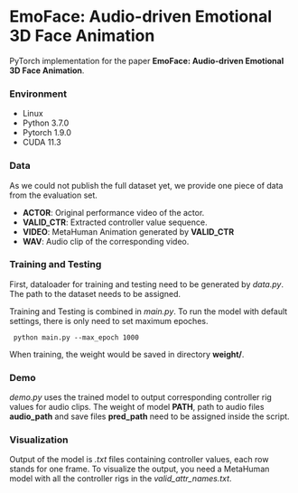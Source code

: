 # EmoFace: Audio-driven Emotional 3D Face Animation

PyTorch implementation for the paper **EmoFace: Audio-driven Emotional 3D Face Animation**.

### Environment

- Linux
- Python 3.7.0
- Pytorch 1.9.0
- CUDA 11.3

### Data

As we could not publish the full dataset yet, we provide one piece of data from the evaluation set. 

- **ACTOR**: Original performance video of the actor.
- **VALID_CTR**: Extracted controller value sequence.
- **VIDEO**: MetaHuman Animation generated by **VALID_CTR**
- **WAV**: Audio clip of the corresponding video.

### Training and Testing

First, dataloader for training and testing need to be generated by *data.py*. The path to the dataset needs to be assigned.

Training and Testing is combined in *main.py*. To run the model with default settings, there is only need to set maximum epoches.

```
 python main.py --max_epoch 1000
```

When training, the weight would be saved in directory **weight/**.

### Demo

*demo.py* uses the trained model to output corresponding controller rig values for audio clips. The weight of model **PATH**,  path to audio files **audio_path** and save files **pred_path** need to be assigned inside the script.   

### Visualization

Output of the model is *.txt* files containing controller values, each row stands for one frame. To visualize the output, you need a MetaHuman model with all the controller rigs in the *valid_attr_names.txt*.